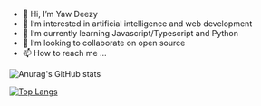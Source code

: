 - 👋 Hi, I’m Yaw Deezy
- 👀 I’m interested in artificial intelligence and web development
- 🌱 I’m currently learning Javascript/Typescript and Python
- 💞️ I’m looking to collaborate on open source
- 📫 How to reach me ...

<!---
dglitxh/dglitxh is a ✨ special ✨ repository because its `README.md` (this file) appears on your GitHub profile.
You can click the Preview link to take a look at your changes.
--->

![Anurag's GitHub stats](https://github-readme-stats.vercel.app/api?username=dglitxh&show_icons=true&theme=dark)

[![Top Langs](https://github-readme-stats.vercel.app/api/top-langs/?username=dglitxh)](https://github.com/anuraghazra/github-readme-stats)
